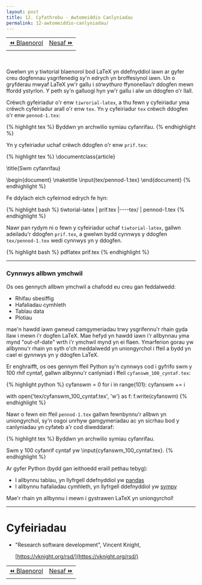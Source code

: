 ```yaml
---
layout: post
title: 12. Cyfathrebu - Awtomeiddio Canlyniadau
permalink: 12-awtomeiddio-canlyniadau/
---
```


<table align='center'>
<tr>
    <td><a href="/11-latex/">&#x23EA; Blaenorol</a></td>
    <td><a href="/13-rheolaeth-fersiwn/">Nesaf &#x23E9;</a></td>
</tr>
</table>
<br>

Gwelwn yn y tiwtorial blaenorol bod LaTeX yn ddefnyddiol iawn ar gyfer creu
dogfennau ysgrifenedig sy'n edrych yn broffesiynol iawn.
Un o gryfderau mwyaf LaTeX yw'r gallu i *strwythuro* ffynonellau’r ddogfen mewn
ffordd ystyrlon.
Y peth sy'n galluogi hyn yw'r gallu i alw un ddogfen o'r llall.

Crëwch gyfeiriadur o'r enw `tiwrorial-latex`, a thu fewn y cyfeiriadur yma crëwch
cyfeiriadur arall o'r enw `tex`.
Yn y cyfeiriadur `tex` crëwch ddogfen o'r enw `pennod-1.tex`:

{% highlight tex %}
Byddwn yn archwilio symiau cyfanrifau.
{% endhighlight %}

Yn y cyfeiriadur uchaf crëwch ddogfen o'r enw `prif.tex`:

{% highlight tex %}
\documentclass{article}

\title{Swm cyfanrifau}

\begin{document}
    \maketitle
    \input{tex/pennod-1.tex}
\end{document}
{% endhighlight %}

Fe ddylach eich cyfeirnod edrych fe hyn:

{% highlight bash %}
tiwtorial-latex
|    prif.tex
|----tex/
     | pennod-1.tex
{% endhighlight %}

Nawr pan rydym ni o fewn y cyfeiriadur uchaf `tiwtorial-latex`, gallwn
adeiladu'r ddogfen `prif.tex`, a gwelwn bydd cynnwys y ddogfen
`tex/pennod-1.tex` wedi cynnwys yn y ddogfen.

{% highlight bash %}
pdflatex prif.tex
{% endhighlight %}

---

### Cynnwys allbwn ymchwil

Os oes gennych allbwn ymchwil a chafodd eu creu gan feddalwedd:

  + Rhifau sbesiffig
  + Hafaliadau cymhleth
  + Tablau data
  + Plotiau

mae'n hawdd iawn gwneud camgymeriadau trwy ysgrifennu'r rhain gyda llaw i mewn
i'r dogfen LaTeX.
Mae hefyd yn hawdd iawn i'r allbynnau yma mynd "out-of-date" wrth i'r ymchwil
mynd yn ei flaen.
Ymarferion gorau yw allbynnu'r rhain yn syth o'ch meddalwedd yn uniongyrchol i
ffeil a bydd yn cael ei gynnwys yn y ddogfen LaTeX.

Er enghraifft, os oes gennym ffeil Python sy'n cynnwys cod i gyfrifo swm y 100
rhif cyntaf, gallwn allbynnu'r canlyniad i ffeil `cyfanswm_100_cyntaf.tex`:

{% highlight python %}
cyfanswm = 0
for i in range(101):
    cyfanswm += i

with open('tex/cyfanswm_100_cyntaf.tex', 'w') as f:
    f.write(cyfanswm)
{% endhighlight %}

Nawr o fewn ein ffeil `pennod-1.tex` gallwn fewnbynnu'r allbwn yn uniongyrchol,
sy'n osgoi unrhyw gamgymeriadau ac yn sicrhau bod y canlyniadau yn cyfateb a'r
cod diweddaraf:

{% highlight tex %}
Byddwn yn archwilio symiau cyfanrifau.

Swm y 100 cyfanrif cyntaf yw \input{cyfanswm_100_cyntaf.tex}.
{% endhighlight %}

Ar gyfer Python (bydd gan ieithoedd eraill pethau tebyg):

 + I allbynnu tablau, yn llyfrgell ddefnyddiol yw [pandas](https://pandas.pydata.org/pandas-docs/stable/generated/pandas.DataFrame.to_latex.html)
 + I allbynnu hafaliadau cymhleth, yn llyfrgell ddefnyddiol yw [sympy](https://docs.sympy.org/latest/tutorial/printing.html)

Mae'r rhain yn allbynnu i mewn i gystrawen LaTeX yn uniongyrchol!

---

# Cyfeiriadau

+ "Research software development", Vincent Knight,
  
  [https://vknight.org/rsd/](https://vknight.org/rsd/)

<table align='center'>
<tr>
    <td><a href="/11-latex/">&#x23EA; Blaenorol</a></td>
    <td><a href="/13-rheolaeth-fersiwn/">Nesaf &#x23E9;</a></td>
</tr>
</table>

